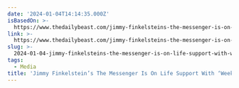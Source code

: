 ```yaml
---
date: '2024-01-04T14:14:35.000Z'
isBasedOn: >-
  https://www.thedailybeast.com/jimmy-finkelsteins-the-messenger-is-on-life-support-with-weeks-to-live-sources-say
link: >-
  https://www.thedailybeast.com/jimmy-finkelsteins-the-messenger-is-on-life-support-with-weeks-to-live-sources-say
slug: >-
  2024-01-04-jimmy-finkelsteins-the-messenger-is-on-life-support-with-weeks-to-live
tags:
  - Media
title: 'Jimmy Finkelstein’s The Messenger Is On Life Support With ‘Weeks’ to Live, '
---
```



